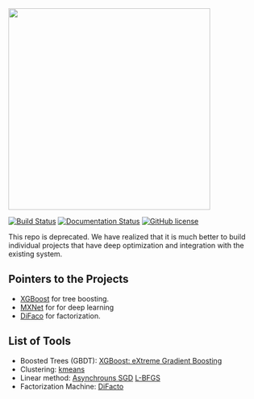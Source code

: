 <img src=wormhole.png width=400/>

[![Build Status](https://travis-ci.org/dmlc/wormhole.svg?branch=master)](https://travis-ci.org/dmlc/wormhole)
[![Documentation Status](https://readthedocs.org/projects/wormhole/badge/?version=latest)](http://wormhole.readthedocs.org/en/latest/)
[![GitHub license](http://dmlc.github.io/img/apache2.svg)](./LICENSE)

This repo is deprecated. We have realized that it is much
better to build individual projects that have deep optimization
and integration with the existing system.


Pointers to the Projects
------------------------
- [XGBoost](https://github.com/dmlc/xgboost) for tree boosting.
- [MXNet](https://github.com/dmlc/mxnet) for for deep learning
- [DiFaco](https://github.com/dmlc/difacto) for factorization.


List of Tools
-------------
* Boosted Trees (GBDT): [XGBoost: eXtreme Gradient Boosting](learn/xgboost)
* Clustering: [kmeans](learn/kmeans)
* Linear method: [Asynchrouns SGD](learn/linear) [L-BFGS](learn/lbfgs-linear)
* Factorization Machine: [DiFacto](learn/difacto)
